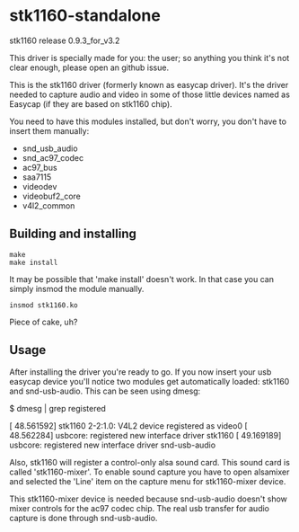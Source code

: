 stk1160-standalone
==================

stk1160 release 0.9.3\_for\_v3.2

This driver is specially made for you: the user;
so anything you think it's not clear enough, please open an github issue.

This is the stk1160 driver (formerly known as easycap driver).
It's the driver needed to capture audio and video in some of those
little devices named as Easycap (if they are based on stk1160 chip).

You need to have this modules installed, but don't worry,
you don't have to insert them manually:

- snd\_usb\_audio
- snd\_ac97\_codec
- ac97\_bus
- saa7115
- videodev
- videobuf2\_core
- v4l2\_common

Building and installing
-----------------------

    make
    make install
    
It may be possible that 'make install' doesn't work. In that case you can simply insmod the module manually.

    insmod stk1160.ko

Piece of cake, uh?

Usage
-----

After installing the driver you're ready to go.
If you now insert your usb easycap device you'll notice two modules get automatically loaded:
stk1160 and snd-usb-audio.
This can be seen using dmesg:

$ dmesg | grep registered

[   48.561592] stk1160 2-2:1.0: V4L2 device registered as video0
[   48.562284] usbcore: registered new interface driver stk1160
[   49.169189] usbcore: registered new interface driver snd-usb-audio

Also, stk1160 will register a control-only alsa sound card.
This sound card is called 'stk1160-mixer'.
To enable sound capture you have to open alsamixer and selected
the 'Line' item on the capture menu for stk1160-mixer device.

This stk1160-mixer device is needed because snd-usb-audio
doesn't show mixer controls for the ac97 codec chip.
The real usb transfer for audio capture is done through snd-usb-audio.
